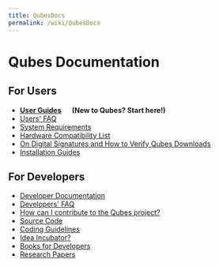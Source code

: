 ```yaml
---
title: QubesDocs
permalink: /wiki/QubesDocs
---
```


Qubes Documentation
===================

For Users
---------

-   **[User Guides](/wiki/UserDoc)**`   `**(New to Qubes? Start here!)**
-   [Users' FAQ](/wiki/UserFaq)
-   [System Requirements](/wiki/SystemRequirements)
-   [Hardware Compatibility List](/wiki/HCL)
-   [On Digital Signatures and How to Verify Qubes Downloads](/wiki/VerifyingSignatures)
-   [Installation Guides](/wiki/QubesDownloads)

For Developers
--------------

-   [Developer Documentation](/wiki/SystemDoc)
-   [Developers' FAQ](/wiki/DevelFaq)
-   [How can I contribute to the Qubes project?](/wiki/ContributingHowto)
-   [Source Code](/wiki/SourceCode)
-   [Coding Guidelines](/wiki/CodingStyle)
-   [Idea Incubator?](/wiki/IdeasIncubator)
-   [Books for Developers](/wiki/DevelBooks)
-   [Research Papers](/wiki/QubesResearch)

